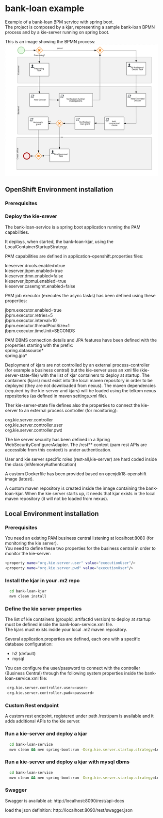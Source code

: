 bank-loan example
=============================

Example of a bank-loan BPM service with spring boot.<br>
The project is composed by a kjar, representing a sample bank-loan BPMN process and by a kie-server running on spring boot.<br>

This is an image showing the BPMN process:
![ScreenShot 1](images/bankloan.bpmn.png)

## OpenShift Environment installation

### Prerequisites

### Deploy the kie-srever

The bank-loan-service is a spring boot application running the PAM capabilities.

It deploys, when started, the bank-loan-kjar, using the LocalContainerStartupStrategy.

PAM capabilities are defined in application-openshift.properties files: 

kieserver.drools.enabled=true<br>
kieserver.jbpm.enabled=true<br>
kieserver.dmn.enabled=false<br>
kieserver.jbpmui.enabled=true<br>
kieserver.casemgmt.enabled=false<br>

PAM job executor (executes the async tasks) has been defined using these properties:

jbpm.executor.enabled=true<br>
jbpm.executor.retries=5<br>
jbpm.executor.interval=10<br>
jbpm.executor.threadPoolSize=1<br>
jbpm.executor.timeUnit=SECONDS<br>

PAM DBMS connection details and JPA features have been defined with the properties starting with the prefix:<br>
spring.datasource*<br>
spring.jpa*

Deployment of kjars are not controlled by an external process-controller (for example a business central) but the kie-server uses an xml file (kie-server-state-file) with the list of kjar containers to deploy at startup.
The containers (kjars) must exist into the local maven repository in order to be deployed (they are not downloaded from nexus).
The maven dependencies (required by the kie-server and kjars) will be loaded using the telkom nexus repositories (as defined in maven settings.xml file).

Ther kie-server-state file defines also the properties to connect the kie-server to an external process controller (for monitoring):

org.kie.server.controller<br>
org.kie.server.controller.user<br>
org.kie.server.controller.pwd


The kie server security has been defined in a Spring WebSecurityConfigurerAdapter.
The /rest** context (pam rest APIs are accessible from this context) is under authentication.

User and kie server specific roles (rest-all,kie-server) are hard coded inside the class (inMemoryAuthentication)

A custom Dockerfile has been provided based on openjdk18-openshift image (latest).

A custom maven repository is created inside the image containing the bank-loan-kjar.
When the kie server starts up, it needs that kjar exists in the local maven repository (it will not be loaded from nexus).


## Local Environment installation

### Prerequisites

You need an existing PAM business central listening at localhost:8080 (for monitoring the kie server).<br>
You need to define these two properties for the business central in order to monitor the kie-server:
```bash
<property name="org.kie.server.user" value="executionUser"/>
<property name="org.kie.server.pwd" value="executionUser"/>
```

### Install the kjar in your .m2 repo

```bash
  cd bank-loan-kjar
  mvn clean install
```

### Define the kie server properties

The list of kie containers (groupId, artifactId version) to deploy at startup must be defined inside the bank-loan-service.xml file.<br>
The kjars must exists inside your local .m2 maven repository.

Several application.properties are defined, each one with a specific database configuration:
 - h2 (default)
 - mysql

You can configure the user/password to connect with the controller (Business Central) through the following system properties inside the bank-loan-service.xml file:

```bash
 org.kie.server.controller.user=<user>
 org.kie.server.controller.pwd=<password>
```

### Custom Rest endpoint

A custom rest endpoint, registered under path /rest/pam is available and it adds additional APIs to the kie server.

### Run a kie-server and deploy a kjar

```bash
  cd bank-loan-service
  mvn clean && mvn spring-boot:run -Dorg.kie.server.startup.strategy=LocalContainersStartupStrategy -Dspring-boot.run.profiles=h2 -Ph2
```

### Run a kie-server and deploy a kjar with mysql dbms

```bash
  cd bank-loan-service
  mvn clean && mvn spring-boot:run -Dorg.kie.server.startup.strategy=LocalContainersStartupStrategy -Dspring-boot.run.profiles=mysql -Pmysql
```


### Swagger

Swagger is available at:
http://localhost:8090/rest/api-docs

load the json definition:
http://localhost:8090/rest/swagger.json

